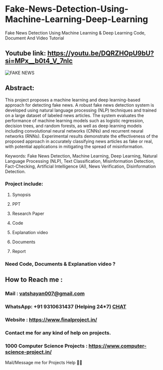 # Fake-News-Detection-Using-Machine-Learning-Deep-Learning
Fake News Detection Using Machine Learning & Deep Learning Code, Document And Video Tutorial

## Youtube link: https://youtu.be/DQRZHOpU9bU?si=MPx__b0t4_V_7nlc

![FAKE NEWS](https://github.com/user-attachments/assets/4c925e9b-8103-4c16-b7c1-903f0da63c9d)

## Abstract:
This project proposes a machine learning and deep learning-based approach for detecting fake news. A robust fake news detection system is developed using natural language processing (NLP) techniques and trained on a large dataset of labeled news articles. The system evaluates the performance of machine learning models such as logistic regression, decision trees, and random forests, as well as deep learning models including convolutional neural networks (CNNs) and recurrent neural networks (RNNs). Experimental results demonstrate the effectiveness of the proposed approach in accurately classifying news articles as fake or real, with potential applications in mitigating the spread of misinformation.

Keywords:
Fake News Detection, Machine Learning, Deep Learning, Natural Language Processing (NLP), Text Classification, Misinformation Detection, Fact-Checking, Artificial Intelligence (AI), News Verification, Disinformation Detection.

### Project include: 

1. Synopsis

2. PPT

3. Research Paper


4. Code

5. Explanation video

6. Documents

7. Report


### Need Code, Documents & Explanation video ? 

## How to Reach me :

### Mail : vatshayan007@gmail.com 

### WhatsApp: +91 9310631437 (Helping 24*7) **[CHAT](https://wa.me/message/CHWN2AHCPMAZK1)** 

### Website : https://www.finalproject.in/

### Contact me for any kind of help on projects.
### 1000 Computer Science Projects : https://www.computer-science-project.in/


Mail/Message me for Projects Help 🙏🏻
